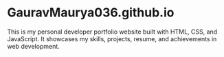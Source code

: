 # GauravMaurya036.github.io
This is my personal developer portfolio website built with HTML, CSS, and JavaScript. It showcases my skills, projects, resume, and achievements in web development.
